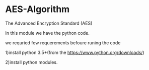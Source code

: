 # AES-Algorithm
The Advanced Encryption Standard (AES)



In this module we have the python code.


we requried few requerements befoure runing the code

1)install python 3.5+(from the https://www.python.org/downloads/)

2)install python modules.
